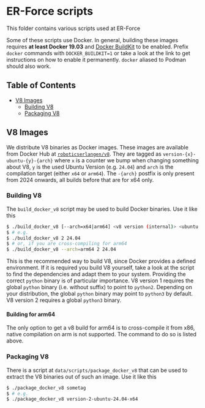 # ER-Force scripts
This folder contains various scripts used at ER-Force

Some of these scripts use Docker.
In general, building these images requires **at least Docker 19.03** and [Docker BuildKit](https://docs.docker.com/develop/develop-images/build_enhancements/) to be enabled.
Prefix `docker` commands with `DOCKER_BUILDKIT=1` or take a look at the link to get instructions on how to enable it permanently.
`docker` aliased to Podman should also work.

## Table of Contents
- [V8 Images](#v8-images)
  * [Building V8](#building-v8)
  * [Packaging V8](#packaging-v8)

## V8 Images
We distribute V8 binaries as Docker images.
These images are available from Docker Hub at [`roboticserlangen/v8`](https://hub.docker.com/r/roboticserlangen/v8).
They are tagged as `version-{x}-ubuntu-{y}-{arch}` where `x` is a counter we bump when changing something about V8, `y` is the used Ubuntu Version (e.g. `24.04`) and `arch` is the compilation target (either `x64` or `arm64`). The `-{arch}` postfix is only present from 2024 onwards, all builds before that are for x64 only.

### Building V8
The `build_docker_v8` script may be used to build Docker binaries.
Use it like this
```bash
$ ./build_docker_v8 [--arch=x64|arm64] <v8 version (internal)> <ubuntu version number (dd.dd)>
$ # e.g.
$ ./build_docker_v8 2 24.04
$ # or, if you are cross-compiling for arm64
$ ./build_docker_v8 --arch=arm64 2 24.04
```
This is the recommended way to build V8, since Docker provides a defined environment.
If it is required you build V8 yourself, take a look at the script to find the dependencies and adapt them to your system.
Providing the correct `python` binary is of particular importance.
V8 version 1 requires the global `python` binary (i.e. without suffix) to point to `python2`.
Depending on your distribution, the global `python` binary may point to `python3` by default.
V8 version 2 requires a global `python3` binary.
#### Building for arm64
The only option to get a v8 build for arm64 is to cross-compile it from x86, native compilation on arm is not supported. The command to do so is listed above.

### Packaging V8
There is a script at `data/scripts/package_docker_v8` that can be used to extract the V8 binaries out of such an image.
Use it like this
```bash
$ ./package_docker_v8 sometag
$ # e.g.
$ ./package_docker_v8 version-2-ubuntu-24.04-x64
```
